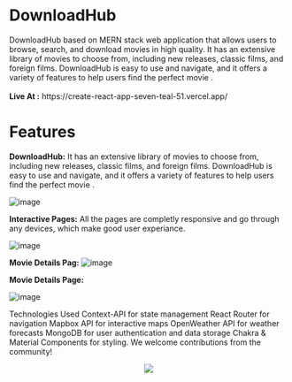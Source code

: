 <h1>DownloadHub</h1> DownloadHub based on MERN stack web application that allows users to browse, search, and download movies in high quality. It has an extensive library of movies to choose from, including new releases, classic films, and foreign films. DownloadHub is easy to use and navigate, and it offers a variety of features to help users find the perfect movie .
<br/>
<br/>
<b>Live At :</b> https://create-react-app-seven-teal-51.vercel.app/

# Features 

**DownloadHub:** It has an extensive library of movies to choose from, including new releases, classic films, and foreign films. DownloadHub is easy to use and navigate, and it offers a variety of features to help users find the perfect movie .

![image](https://res.cloudinary.com/dbbuqesjg/image/upload/v1695317422/DownloadHub-MERN-Photos/1_q93rrl.png)

**Interactive Pages:** All the pages are completly responsive and go through any devices, which make good user experiance.

![image](https://res.cloudinary.com/dbbuqesjg/image/upload/v1695317645/DownloadHub-MERN-Photos/7_sm8an4.png)


**Movie Details Pag:** 
![image](https://github.com/monurajputrko/Adventour/assets/68837552/2f037799-4ebb-4f7a-8cb6-b97e1c27158d](https://res.cloudinary.com/dbbuqesjg/image/upload/v1695317409/DownloadHub-MERN-Photos/4_c3asto.png))

**Movie Details Page:**

![image](https://res.cloudinary.com/dbbuqesjg/image/upload/v1695317409/DownloadHub-MERN-Photos/4_c3asto.png)

Technologies Used Context-API for state management React Router for navigation Mapbox API for interactive maps OpenWeather API for weather forecasts MongoDB for user authentication and data storage Chakra & Material Components for styling. We welcome contributions from the community!

<p align="center">
  <a href="https://skillicons.dev">
    <img src="https://skillicons.dev/icons?i=react,js,contextapi,mongodb,node,express,chakraui,css,git" />
  </a>
</p>

